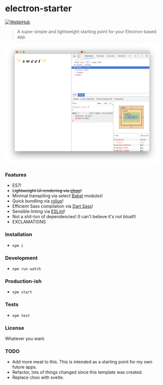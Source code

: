 # electron-starter

[![WebbHub](https://img.shields.io/badge/%F0%9F%95%B8-c/Starters/electron--starter-07d0eb.svg?style=flat-square)](https://code.webb.page/Starters/electron--starter)

> A super simple and lightweight starting point for your Electron-based app.

![electron-starter in action](preview.png)



### Features
- ES7!
- ~~Lightweight UI rendering via [choo](https://choo.io)!~~
- Minimal transpiling via select [Babel](https://babeljs.io) modules!
- Quick bundling via [rollup](https://rollupjs.org)!
- Efficient Sass compilation via [Dart Sass](https://github.com/sass/dart-sass)!
- Sensible linting via [ESLint](https://eslint.org)!
- Not a shit-ton of dependencies! (I can't believe it's not bloat!)
- EXCLAMATIONS

### Installation
- `npm i`

### Development
- `npm run watch`

### Production-ish
- `npm start`

### Tests
- `npm test`

### License
Whatever you want.

### TODO
- Add more meat to this. This is intended as a starting point for my own future apps.
- Refactor, lots of things changed since this template was created.
- Replace choo with svelte.
